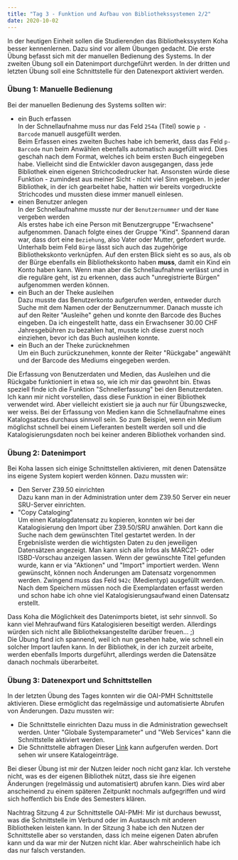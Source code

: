 ```yaml
---
title: "Tag 3 - Funktion und Aufbau von Bibliothekssystemen 2/2"
date: 2020-10-02
---
```

In der heutigen Einheit sollen die Studierenden das Bibliothekssystem Koha besser kennenlernen. Dazu sind vor allem Übungen gedacht. Die erste Übung befasst sich mit der manuellen Bedienung des Systems. In der zweiten Übung soll ein Datenimport durchgeführt werden. In der dritten und letzten Übung soll eine Schnittstelle für den Datenexport aktiviert werden.

### Übung 1: Manuelle Bedienung
Bei der manuellen Bedienung des Systems sollten wir:  
* ein Buch erfassen  
  In der Schnellaufnahme muss nur das Feld `254a` (Titel) sowie `p - Barcode` manuell ausgefüllt werden.  
  Beim Erfassen eines zweiten Buches habe ich bemerkt, dass das Feld `p-Barcode` nun beim Anwählen ebenfalls automatisch ausgefüllt wird. Dies geschah nach dem Format, welches ich beim ersten Buch eingegeben habe. Vielleicht sind die Entwickler davon ausgegangen, dass jede Bibliothek einen eigenen Strichcodedrucker hat. Ansonsten würde diese Funktion - zumindest aus meiner Sicht - nicht viel Sinn ergeben. In jeder Bibliothek, in der ich gearbeitet habe, hatten wir bereits vorgedruckte Strichcodes und mussten diese immer manuell einlesen. 
* einen Benutzer anlegen  
  In der Schnellaufnahme musste nur der `Benutzernummer` und der `Name` vergeben werden  
  Als erstes habe ich eine Person mit Benutzergruppe "Erwachsene" aufgenommen. Danach folgte eines der Gruppe "Kind". Spannend daran war, dass dort eine `Beziehung`, also Vater oder Mutter, gefordert wurde.  Unterhalb beim Feld `Bürge` lässt sich auch das zugehörige Bibliothekskonto verknüpfen. Auf den ersten Blick sieht es so aus, als ob der Bürge ebenfalls ein Bibliothekskonto haben **muss**, damit ein Kind ein Konto haben kann. Wenn man aber die Schnellaufnahme verlässt und in die reguläre geht, ist zu erkennen, dass auch "unregistrierte Bürgen" aufgenommen werden können. 
* ein Buch an der Theke ausleihen  
  Dazu musste das Benutzerkonto aufgerufen werden, entweder durch Suche mit dem Namen oder der Benutzernummer. Danach musste ich auf den Reiter "Ausleihe" gehen und konnte den Barcode des Buches eingeben. Da ich eingestellt hatte, dass ein Erwachsener 30.00 CHF Jahresgebühren zu bezahlen hat, musste ich diese zuerst noch einziehen, bevor ich das Buch ausleihen konnte.  
* ein Buch an der Theke zurücknehmen  
  Um ein Buch zurückzunehmen, konnte der Reiter "Rückgabe" angewählt und der Barcode des Mediums eingegeben werden.

Die Erfassung von Benutzerdaten und Medien, das Ausleihen und die Rückgabe funktioniert in etwa so, wie ich mir das gewohnt bin. Etwas speziell finde ich die Funktion "Schnellerfassung" bei den Benutzerdaten. Ich kann mir nicht vorstellen, dass diese Funktion in einer Bibliothek verwendet wird. Aber vielleicht existiert sie ja auch nur für Übungszwecke, wer weiss. Bei der Erfassung von Medien kann die Schnellaufnahme eines Katalogsatzes durchaus sinnvoll sein. So zum Beispiel, wenn ein Medium möglichst schnell bei einem Lieferanten bestellt werden soll und die Katalogisierungsdaten noch bei keiner anderen Bibliothek vorhanden sind. 

### Übung 2: Datenimport
Bei Koha lassen sich einige Schnittstellen aktivieren, mit denen Datensätze ins eigene System kopiert werden können. Dazu mussten wir:
* Den Server Z39.50 einrichten  
  Dazu kann man in der Administration unter dem Z39.50 Server ein neuer SRU-Server einrichten.
* "Copy Cataloging"  
  Um einen Katalogdatensatz zu kopieren, konnten wir bei der Katalogisierung den Import über Z39.50/SRU anwählen. Dort kann die Suche nach dem gewünschten Titel gestartet werden. In der Ergebnisliste werden die wichtigsten Daten zu den jeweiligen Datensätzen angezeigt. Man kann sich alle Infos als MARC21- oder ISBD-Vorschau anzeigen lassen. Wenn der gewünschte Titel gefunden wurde, kann er via "Aktionen" und "Import" importiert werden.
  Wenn gewünscht, können noch Änderungen am Datensatz vorgenommen werden. Zwingend muss das Feld `942c` (Medientyp) ausgefüllt werden. Nach dem Speichern müssen noch die Exemplardaten erfasst werden und schon habe ich ohne viel Katalogisierungsaufwand einen Datensatz erstellt.
  
Dass Koha die Möglichkeit des Datenimports bietet, ist sehr sinnvoll. So kann viel Mehraufwand fürs Katalogisieren beseitigt werden. Allerdings würden sich nicht alle Bibliotheksangestellte darüber freuen... ;)   
Die Übung fand ich spannend, weil ich nun gesehen habe, wie schnell ein solcher Import laufen kann. In der Bibliothek, in der ich zurzeit arbeite, werden ebenfalls Imports durgeführt, allerdings werden die Datensätze danach nochmals überarbeitet.   
  
### Übung 3: Datenexport und Schnittstellen
In der letzten Übung des Tages konnten wir die OAI-PMH Schnittstelle aktivieren. Diese ermöglicht das regelmässige und automatisierte Abrufen von Änderungen. Dazu mussten wir:
* Die Schnittstelle einrichten
  Dazu muss in die Administration gewechselt werden. Unter "Globale Systemparameter" und "Web Services" kann die Schnittstelle aktiviert werden.
* Die Schnittstelle abfragen
  Dieser [Link](http://bibliothek.meine-schule.org/cgi-bin/koha/oai.pl) kann aufgerufen werden. Dort sehen wir unsere Katalogeinträge.
  
Bei dieser Übung ist mir der Nutzen leider noch nicht ganz klar. Ich verstehe nicht, was es der eigenen Bibliothek nützt, dass sie ihre eigenen Änderungen (regelmässig und automatisiert) abrufen kann. Dies wird aber anscheinend zu einem späteren Zeitpunkt nochmals aufgegriffen und wird sich hoffentlich bis Ende des Semesters klären. 
  
Nachtrag Sitzung 4 zur Schnittstelle OAI-PMH: Mir ist durchaus bewusst, was die Schnittstelle im Verbund oder im Austausch mit anderen Bibliotheken leisten kann. In der Sitzung 3 habe ich den Nutzen der Schnittstelle aber so verstanden, dass ich meine eigenen Daten abrufen kann und da war mir der Nutzen nicht klar. Aber wahrscheinlich habe ich das nur falsch verstanden.









